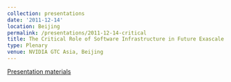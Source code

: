 ```yaml
---
collection: presentations
date: '2011-12-14'
location: Beijing
permalink: /presentations/2011-12-14-critical
title: The Critical Role of Software Infrastructure in Future Exascale Systems
type: Plenary
venue: NVIDIA GTC Asia, Beijing
---
```


[Presentation materials](http://www.gputechconf.cn/page/sessions-en.html)
